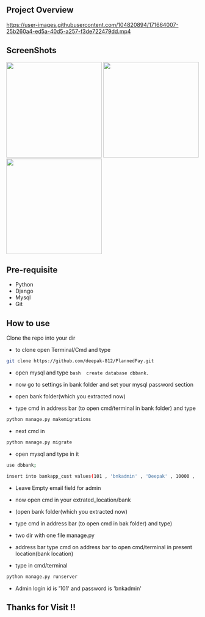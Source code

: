 ## Project Overview

https://user-images.githubusercontent.com/104820894/171664007-25b260a4-ed5a-40d5-a257-f3de722479dd.mp4

## ScreenShots
<p float="left">
<img src="https://user-images.githubusercontent.com/104820894/188601639-a658105e-f380-45cd-a5a9-e30ac240e893.jpg" width="250">
<img src="https://user-images.githubusercontent.com/104820894/188606683-3f2bd860-5f38-460b-ba94-bfb859bcc496.jpg" width="250">
<img src="https://user-images.githubusercontent.com/104820894/188604147-22a7ef42-069d-4a84-b1f8-812f4d0b63f2.jpg" width="250">
</p>


## Pre-requisite

- Python
- Django
- Mysql
- Git

## How to use

Clone the repo into your dir

- to clone open Terminal/Cmd and type 
```bash
git clone https://github.com/deepak-812/PlannedPay.git
```
- open mysql and type ```bash 
create database dbbank. ```

- now go to settings in bank folder and set your mysql password section

- open bank folder(which you extracted now)

- type cmd in address bar (to open cmd/terminal in bank folder) and type 
```bash 
python manage.py makemigrations
```

- next cmd in 
```bash 
python manage.py migrate
```

- open mysql and type in it 
```bash 
use dbbank;
```

```bash
insert into bankapp_cust values(101 , 'bnkadmin' , 'Deepak' , 10000 , '' , '2022-03-21' , 1)"
```
- Leave Empty email field for admin

- now open cmd in your extrated_location/bank

- (open bank folder(which you extracted now)

- type cmd in address bar (to open cmd in bak folder) and type)

- two dir with one file manage.py

- address bar type cmd on address bar to open cmd/terminal in present location(bank location)

- type in cmd/terminal 
```bash 
python manage.py runserver
```

- Admin login id is '101' and password is 'bnkadmin'

## Thanks for Visit !!
